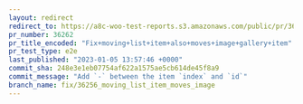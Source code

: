 ```yaml
---
layout: redirect
redirect_to: https://a8c-woo-test-reports.s3.amazonaws.com/public/pr/36262/e2e/index.html
pr_number: 36262
pr_title_encoded: "Fix+moving+list+item+also+moves+image+gallery+item"
pr_test_type: e2e
last_published: "2023-01-05 13:57:46 +0000"
commit_sha: 248e3e1eb07754af622a1575ae5cb614de45f8a9
commit_message: "Add `-` between the item `index` and `id`"
branch_name: fix/36256_moving_list_item_moves_image
---
```

